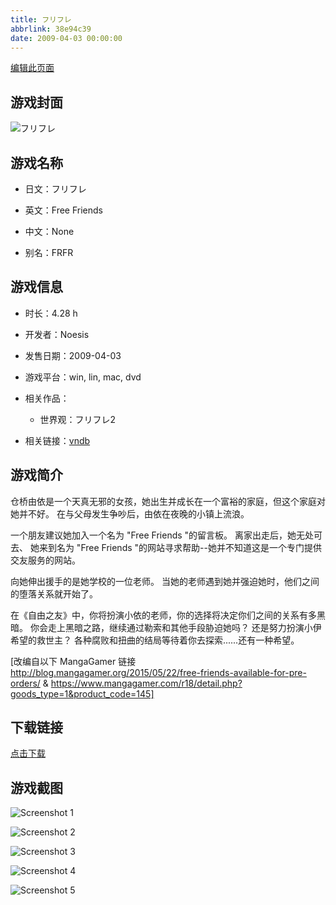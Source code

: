 ```yaml
---
title: フリフレ
abbrlink: 38e94c39
date: 2009-04-03 00:00:00
---
```

[编辑此页面](https://github.com/ACG-3/ADV3-source/blob/main/source/_posts/games/%E3%83%95%E3%83%AA%E3%83%95%E3%83%AC.md)

## 游戏封面

![フリフレ](https://pan.timero.xyz/d/onedrive/img_lib_001/%E3%83%95%E3%83%AA%E3%83%95%E3%83%AC_cover.avif)


## 游戏名称

- 日文：フリフレ
- 英文：Free Friends
- 中文：None

- 别名：FRFR


## 游戏信息

- 时长：4.28 h
- 开发者：Noesis
- 发售日期：2009-04-03
- 游戏平台：win, lin, mac, dvd
- 相关作品：
   - 世界观：フリフレ2

- 相关链接：[vndb](https://vndb.org/v1541)


## 游戏简介

仓桥由依是一个天真无邪的女孩，她出生并成长在一个富裕的家庭，但这个家庭对她并不好。
在与父母发生争吵后，由依在夜晚的小镇上流浪。

一个朋友建议她加入一个名为 "Free Friends "的留言板。
离家出走后，她无处可去、
她来到名为 "Free Friends "的网站寻求帮助--她并不知道这是一个专门提供交友服务的网站。

向她伸出援手的是她学校的一位老师。
当她的老师遇到她并强迫她时，他们之间的堕落关系就开始了。

在《自由之友》中，你将扮演小依的老师，你的选择将决定你们之间的关系有多黑暗。
你会走上黑暗之路，继续通过勒索和其他手段胁迫她吗？
还是努力扮演小伊希望的救世主？
各种腐败和扭曲的结局等待着你去探索......还有一种希望。

[改编自以下 MangaGamer 链接 http://blog.mangagamer.org/2015/05/22/free-friends-available-for-pre-orders/ & https://www.mangagamer.com/r18/detail.php?goods_type=1&product_code=145]


## 下载链接

[点击下载](https://pan.timero.xyz/onedrive/adv_lib_001/%E3%83%95%E3%83%AA%E3%83%95%E3%83%AC)


## 游戏截图


![Screenshot 1](https://pan.timero.xyz/d/onedrive/img_lib_001/%E3%83%95%E3%83%AA%E3%83%95%E3%83%AC_Screenshot_1.avif)

![Screenshot 2](https://pan.timero.xyz/d/onedrive/img_lib_001/%E3%83%95%E3%83%AA%E3%83%95%E3%83%AC_Screenshot_2.avif)

![Screenshot 3](https://pan.timero.xyz/d/onedrive/img_lib_001/%E3%83%95%E3%83%AA%E3%83%95%E3%83%AC_Screenshot_3.avif)

![Screenshot 4](https://pan.timero.xyz/d/onedrive/img_lib_001/%E3%83%95%E3%83%AA%E3%83%95%E3%83%AC_Screenshot_4.avif)

![Screenshot 5](https://pan.timero.xyz/d/onedrive/img_lib_001/%E3%83%95%E3%83%AA%E3%83%95%E3%83%AC_Screenshot_5.avif)

